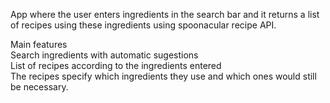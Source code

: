 App where the user enters ingredients in the search bar and it returns a list of recipes using these ingredients using spoonacular recipe API.

Main features\
Search ingredients with automatic sugestions\
List of recipes according to the ingredients entered\
The recipes specify which ingredients they use and which ones would still be necessary.
